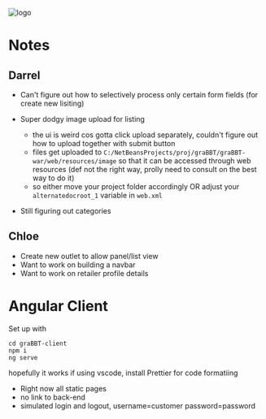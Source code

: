 ![logo](https://i.imgur.com/WtqFOwP.png)

# Notes

## Darrel
- Can't figure out how to selectively process only certain form fields (for create new lisiting)

- Super dodgy image upload for listing
	- the ui is weird cos gotta click upload separately, couldn't figure out how to upload together with submit button
	-  files get uploaded to `C:/NetBeansProjects/proj/graBBT/graBBT-war/web/resources/image` so that it can be accessed through web resources (def not the right way, prolly need to consult on the best way to do it)
	- so either move your project folder accordingly OR adjust your `alternatedocroot_1` variable in `web.xml`
- Still figuring out categories

## Chloe
- Create new outlet to allow panel/list view
- Want to work on building a navbar
- Want to work on retailer profile details

# Angular Client

Set up with
```
cd graBBT-client
npm i
ng serve
```
hopefully it works
if using vscode, install Prettier for code formatiing



- Right now all static pages
- no link to back-end
- simulated login and logout, username=customer password=password